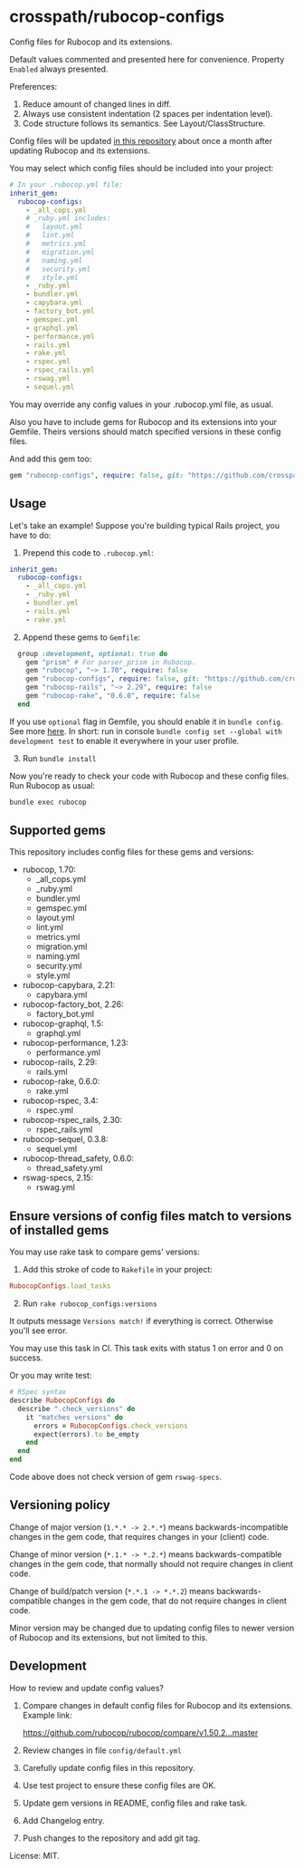 # crosspath/rubocop-configs

Config files for Rubocop and its extensions.

Default values commented and presented here for convenience.
Property `Enabled` always presented.

Preferences:
1. Reduce amount of changed lines in diff.
2. Always use consistent indentation (2 spaces per indentation level).
3. Code structure follows its semantics. See Layout/ClassStructure.

Config files will be updated
[in this repository](https://github.com/crosspath/rubocop-configs)
about once a month after updating Rubocop and its extensions.

You may select which config files should be included into your project:

```yaml
# In your .rubocop.yml file:
inherit_gem:
  rubocop-configs:
    - _all_cops.yml
    # _ruby.yml includes:
    #   layout.yml
    #   lint.yml
    #   metrics.yml
    #   migration.yml
    #   naming.yml
    #   security.yml
    #   style.yml
    - _ruby.yml
    - bundler.yml
    - capybara.yml
    - factory_bot.yml
    - gemspec.yml
    - graphql.yml
    - performance.yml
    - rails.yml
    - rake.yml
    - rspec.yml
    - rspec_rails.yml
    - rswag.yml
    - sequel.yml
```

You may override any config values in your .rubocop.yml file, as usual.

Also you have to include gems for Rubocop and its extensions into your Gemfile. Theirs versions should match specified versions in these config files.

And add this gem too:

```ruby
gem "rubocop-configs", require: false, git: "https://github.com/crosspath/rubocop-configs.git"
```

## Usage

Let's take an example! Suppose you're building typical Rails project, you have to do:

1. Prepend this code to `.rubocop.yml`:

  ```yaml
  inherit_gem:
    rubocop-configs:
      - _all_cops.yml
      - _ruby.yml
      - bundler.yml
      - rails.yml
      - rake.yml
  ```

2. Append these gems to `Gemfile`:

  ```ruby
    group :development, optional: true do
      gem "prism" # For parser_prism in Rubocop.
      gem "rubocop", "~> 1.70", require: false
      gem "rubocop-configs", require: false, git: "https://github.com/crosspath/rubocop-configs.git"
      gem "rubocop-rails", "~> 2.29", require: false
      gem "rubocop-rake", "0.6.0", require: false
    end
  ```

If you use `optional` flag in Gemfile, you should enable it in `bundle config`. See more
[here](https://bundler.io/v2.4/man/bundle-config.1.html). In short: run in console
`bundle config set --global with development test` to enable it everywhere in your user profile.

3. Run `bundle install`

Now you're ready to check your code with Rubocop and these config files. Run Rubocop as usual:

```sh
bundle exec rubocop
```

## Supported gems

This repository includes config files for these gems and versions:

* rubocop, 1.70:
  - _all_cops.yml
  - _ruby.yml
  - bundler.yml
  - gemspec.yml
  - layout.yml
  - lint.yml
  - metrics.yml
  - migration.yml
  - naming.yml
  - security.yml
  - style.yml
* rubocop-capybara, 2.21:
  - capybara.yml
* rubocop-factory_bot, 2.26:
  - factory_bot.yml
* rubocop-graphql, 1.5:
  - graphql.yml
* rubocop-performance, 1.23:
  - performance.yml
* rubocop-rails, 2.29:
  - rails.yml
* rubocop-rake, 0.6.0:
  - rake.yml
* rubocop-rspec, 3.4:
  - rspec.yml
* rubocop-rspec_rails, 2.30:
  - rspec_rails.yml
* rubocop-sequel, 0.3.8:
  - sequel.yml
* rubocop-thread_safety, 0.6.0:
  - thread_safety.yml
* rswag-specs, 2.15:
  - rswag.yml

## Ensure versions of config files match to versions of installed gems

You may use rake task to compare gems' versions:

1. Add this stroke of code to `Rakefile` in your project:

  ```ruby
  RubocopConfigs.load_tasks
  ```

2. Run `rake rubocop_configs:versions`

It outputs message `Versions match!` if everything is correct. Otherwise you'll see error.

You may use this task in CI. This task exits with status 1 on error and 0 on success.

Or you may write test:

```ruby
# RSpec syntax
describe RubocopConfigs do
  describe ".check_versions" do
    it "matches versions" do
      errors = RubocopConfigs.check_versions
      expect(errors).to be_empty
    end
  end
end
```

Code above does not check version of gem `rswag-specs`.

## Versioning policy

Change of major version (`1.*.* -> 2.*.*`) means backwards-incompatible changes in the gem code,
that requires changes in your (client) code.

Change of minor version (`*.1.* -> *.2.*`) means backwards-compatible changes in the gem code, that
normally should not require changes in client code.

Change of build/patch version (`*.*.1 -> *.*.2`) means backwards-compatible changes in the gem code,
that do not require changes in client code.

Minor version may be changed due to updating config files to newer version of Rubocop and its
extensions, but not limited to this.

## Development

How to review and update config values?

1. Compare changes in default config files for Rubocop and its extensions. Example link:

    https://github.com/rubocop/rubocop/compare/v1.50.2...master

2. Review changes in file `config/default.yml`
3. Carefully update config files in this repository.
4. Use test project to ensure these config files are OK.
5. Update gem versions in README, config files and rake task.
6. Add Changelog entry.
7. Push changes to the repository and add git tag.

License: MIT.
